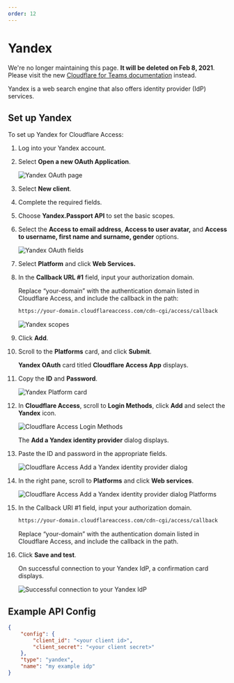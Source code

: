 ```yaml
---
order: 12
---
```


# Yandex

<Aside type='warning' header='⚠️ THIS PAGE IS OUTDATED'>

We're no longer maintaining this page. **It will be deleted on Feb 8, 2021**. Please visit the new [Cloudflare for Teams documentation](https://secret.wiki/cloudflare-one/teams-docs-changes) instead.

</Aside>

Yandex is a web search engine that also offers identity provider (IdP) services.

## Set up Yandex

To set up Yandex for Cloudflare Access:

1. Log into your Yandex account.
1. Select **Open a new OAuth Application**.

    ![Yandex OAuth page](../../static/yandex/yandex-1.png)

1. Select **New client**.
1. Complete the required fields.
1. Choose **Yandex.Passport API** to set the basic scopes.
1. Select the **Access to email address**, **Access to user avatar,** and **Access to username, first name and surname, gender** options.

    ![Yandex OAuth fields](../../static/yandex/yandex-2.png)

1. Select **Platform** and click **Web Services.**
1. In the **Callback URL #1** field, input your authorization domain.

    Replace “your-domain” with the authentication domain listed in Cloudflare Access, and include the callback in the path:

    ```txt
    https://your-domain.cloudflareaccess.com/cdn-cgi/access/callback
    ```

    ![Yandex scopes](../../static/yandex/yandex-3.png)

1. Click **Add**.
1. Scroll to the **Platforms** card, and click **Submit**.

    **Yandex OAuth** card titled **Cloudflare Access App** displays.

1. Copy the **ID** and **Password**.

    ![Yandex Platform card](../../static/yandex/yandex-4.png)

1. In **Cloudflare Access**, scroll to **Login Methods**, click **Add** and select the **Yandex** icon.

    ![Cloudflare Access Login Methods](../../static/yandex/yandex-5.png)

    The **Add a Yandex identity provider** dialog displays.

1. Paste the ID and password in the appropriate fields.

    ![Cloudflare Access Add a Yandex identity provider dialog](../../static/yandex/yandex-6.png)

1. In the right pane, scroll to **Platforms** and click **Web services**.

    ![Cloudflare Access Add a Yandex identity provider dialog Platforms](../../static/yandex/yandex-7.png)

1. In the Callback URI #1 field, input your authorization domain.

    ```txt
    https://your-domain.cloudflareaccess.com/cdn-cgi/access/callback
    ```

    Replace “your-domain” with the authentication domain listed in Cloudflare Access, and include the callback in the path.

1. Click **Save and test**.

    On successful connection to your Yandex IdP, a confirmation card displays.

    ![Successful connection to your Yandex IdP](../../static/yandex/yandex-8.png)

## Example API Config

```json
{
    "config": {
        "client_id": "<your client id>",
        "client_secret": "<your client secret>"
    },
    "type": "yandex",
    "name": "my example idp"
}
```
